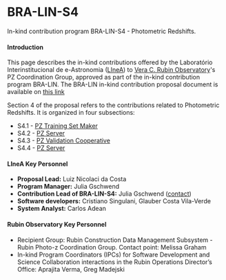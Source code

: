 # BRA-LIN-S4     

In-kind contribution program BRA-LIN-S4 - Photometric Redshifts.

#### Introduction

This page describes the in-kind contributions offered by the Laboratório Interinstitucional de e-Astronomia ([LIneA](http://www.linea.gov.br)) to [Vera C. Rubin Observatory](https://www.lsst.org/)'s PZ Coordination Group, approved as part of the in-kind contribution program BRA-LIN. The BRA-LIN in-kind contribution proposal document is available on [this link](https://docs.google.com/document/d/1JWUG2vxxPD1DwrbQsZwI1q_2lk2TIGnHGHNbaq2zAbk/edit?usp=sharing)

Section 4 of the proposal refers to the contributions related to Photometric Redshifts. It is organized in four subsections:  

* S4.1 - [PZ Training Set Maker](s4_1.md)
* S4.2 - [PZ Server](s4_2.md) 
* S4.3 - [PZ Validation Cooperative](s4_3.md)
* S4.4 - [PZ Server](s4_4.md) 



#### LIneA Key Personnel

- **Proposal Lead:** Luiz Nicolaci da Costa
- **Program Manager:** Julia Gschwend
- **Contribution Lead of BRA-LIN-S4:** Julia Gschwend ([contact](mailto:julia@linea.org.br))
- **Software developers:** Cristiano Singulani, Glauber Costa Vila-Verde
- **System Analyst:** Carlos Adean

#### Rubin Observatory Key Personnel

- Recipient Group: Rubin Construction Data Management Subsystem - Rubin Photo-z Coordination Group. Contact point: Melissa Graham  
- In-kind Program Coordinators (IPCs) for ​​Software Development and Science Collaboration interactions in the Rubin Operations Director’s Office: Aprajita Verma, Greg Madejski
